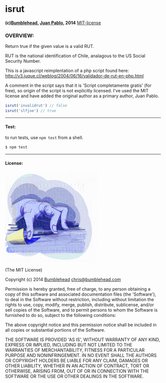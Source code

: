 isrut
=====
**(c)[Bumblehead][0], [Juan Pablo][1], 2014** [MIT-license](#license)

### OVERVIEW:

Return true if the given value is a valid RUT.

RUT is the national identification of Chile, analagous to the US Social Security Number.

This is a javascript reimplentation of a php script found here:
http://v3.juque.cl/weblog/2004/06/16/validador-de-rut-en-php.html

A comment in the script says that it is 'Script completamente gratis' (for free), so origin of the script is not explicitly licensed. I've used the MIT license and have added the original author as a primary author, Juan Pablo.

```javascript
isrut('invalidrut') // false
isrut('slfjoe') // true
```

[0]: http://www.bumblehead.com                            "bumblehead"
[1]: http://v3.juque.cl/contacto/                         "juan pablo"

---------------------------------------------------------
#### <a id="test"></a>Test:

 to run tests, use `npm test` from a shell.

 ```bash
 $ npm test
 ```

---------------------------------------------------------
#### <a id="license">License:

![scrounge](http://github.com/iambumblehead/scroungejs/raw/master/img/hand.png) 

(The MIT License)

Copyright (c) 2014 [Bumblehead][0] <chris@bumblehead.com>

Permission is hereby granted, free of charge, to any person obtaining a copy of this software and associated documentation files (the 'Software'), to deal in the Software without restriction, including without limitation the rights to use, copy, modify, merge, publish, distribute, sublicense, and/or sell copies of the Software, and to permit persons to whom the Software is furnished to do so, subject to the following conditions:

The above copyright notice and this permission notice shall be included in all copies or substantial portions of the Software.

THE SOFTWARE IS PROVIDED 'AS IS', WITHOUT WARRANTY OF ANY KIND, EXPRESS OR IMPLIED, INCLUDING BUT NOT LIMITED TO THE WARRANTIES OF MERCHANTABILITY, FITNESS FOR A PARTICULAR PURPOSE AND NONINFRINGEMENT. IN NO EVENT SHALL THE AUTHORS OR COPYRIGHT HOLDERS BE LIABLE FOR ANY CLAIM, DAMAGES OR OTHER LIABILITY, WHETHER IN AN ACTION OF CONTRACT, TORT OR OTHERWISE, ARISING FROM, OUT OF OR IN CONNECTION WITH THE SOFTWARE OR THE USE OR OTHER DEALINGS IN THE SOFTWARE.
